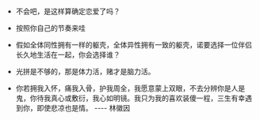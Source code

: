 ### 
- 不会吧，是这样算确定恋爱了吗？
- 按照你自己的节奏来哇



- 假如全体同性拥有一样的躯壳，全体异性拥有一致的躯壳，诺要选择一位伴侣长久地生活在一起，你会选择谁？


- 光拼是不够的，那是体力活，赌才是脑力活。

- 你若拥我入怀，痛我入骨，护我周全，我愿意蒙上双眼，不去分辨你是人是鬼，你待我真心或敷衍，我心如明镜。我只为我的喜欢装傻一程，三生有幸遇到你，即使悲凉也是情。 ---- 林徽因